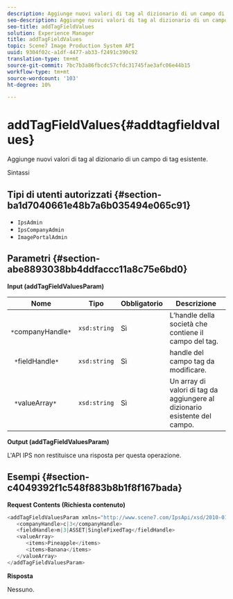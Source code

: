 ```yaml
---
description: Aggiunge nuovi valori di tag al dizionario di un campo di tag esistente.
seo-description: Aggiunge nuovi valori di tag al dizionario di un campo di tag esistente.
seo-title: addTagFieldValues
solution: Experience Manager
title: addTagFieldValues
topic: Scene7 Image Production System API
uuid: 9304f02c-a1df-4477-ab33-f2491c390c92
translation-type: tm+mt
source-git-commit: 7bc7b3a86fbcdc57cfdc31745fae3afc06e44b15
workflow-type: tm+mt
source-wordcount: '103'
ht-degree: 10%

---
```



# addTagFieldValues{#addtagfieldvalues}

Aggiunge nuovi valori di tag al dizionario di un campo di tag esistente.

Sintassi

## Tipi di utenti autorizzati {#section-ba1d7040661e48b7a6b035494e065c91}

* `IpsAdmin`
* `IpsCompanyAdmin`
* `ImagePortalAdmin`

## Parametri {#section-abe8893038bb4ddfaccc11a8c75e6bd0}

**Input (addTagFieldValuesParam)**

| Nome | Tipo | Obbligatorio | Descrizione |
|---|---|---|---|
| ` *`companyHandle`*` | `xsd:string` | Sì | L’handle della società che contiene il campo del tag. |
| ` *`fieldHandle`*` | `xsd:string` | Sì | handle del campo tag da modificare. |
| ` *`valueArray`*` | `xsd:string` | Sì | Un array di valori di tag da aggiungere al dizionario esistente del campo. |

**Output (addTagFieldValuesParam)**

L&#39;API IPS non restituisce una risposta per questa operazione.

## Esempi {#section-c4049392f1c548f883b8b1f8f167bada}

**Request Contents (Richiesta contenuto)**

```java
<addTagFieldValuesParam xmlns="http://www.scene7.com/IpsApi/xsd/2010-01-31">
   <companyHandle>c|3</companyHandle>
   <fieldHandle>m|3|ASSET|SingleFixedTag</fieldHandle>
   <valueArray>
      <items>Pineapple</items>
      <items>Banana</items>
   </valueArray>
</addTagFieldValuesParam>
```

**Risposta**

Nessuno.
